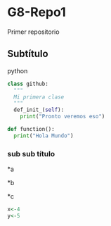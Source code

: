 # G8-Repo1
Primer repositorio

## Subtítulo
python

~~~python
class github:
  """
  Mi primera clase
  """
  def_init_(self):
    print("Pronto veremos eso")

def function():
  print("Hola Mundo")
~~~

### sub sub título

*a

*b

*c

~~~r
x<-4
y<-5
~~~
